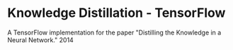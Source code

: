 # Knowledge Distillation - TensorFlow
A TensorFlow implementation for the paper "Distilling the Knowledge in a Neural Network." 2014
